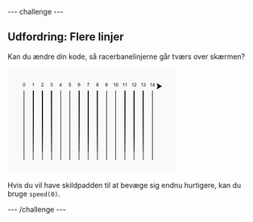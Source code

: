 --- challenge ---
## Udfordring: Flere linjer

Kan du ændre din kode, så racerbanelinjerne går tværs over skærmen?

![screenshot](images/race-challenge1.png)

Hvis du vil have skildpadden til at bevæge sig endnu hurtigere, kan du bruge `speed(0)`.



--- /challenge ---
